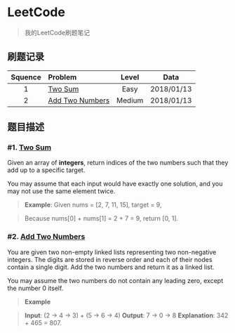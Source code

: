 # LeetCode
> 我的LeetCode刷题笔记
## 刷题记录

| Squence | Problem       | Level  | Data  |
|:-------:|:--------------|:------:|:----:|
|1|[Two Sum](https://leetcode.com/problems/two-sum/description/)|Easy|2018/01/13|
|2|[Add Two Numbers](https://leetcode.com/problems/add-two-numbers/description/)|Medium|2018/01/13|

## 题目描述
### #1. [Two Sum](https://leetcode.com/problems/two-sum/description/)
Given an array of **integers**, return indices of the two numbers such that they add up to a specific target.

You may assume that each input would have exactly one solution, and you may not use the same element twice.

> **Example**:
Given nums = [2, 7, 11, 15], target = 9,

> Because nums[0] + nums[1] = 2 + 7 = 9,
return [0, 1].

### #2. [Add Two Numbers](https://leetcode.com/problems/add-two-numbers/description/)
You are given two non-empty linked lists representing two non-negative integers. The digits are stored in reverse order and each of their nodes contain a single digit. Add the two numbers and return it as a linked list.

You may assume the two numbers do not contain any leading zero, except the number 0 itself.
>**Example**

>**Input**: (2 -> 4 -> 3) + (5 -> 6 -> 4)
**Output**: 7 -> 0 -> 8
**Explanation**: 342 + 465 = 807.